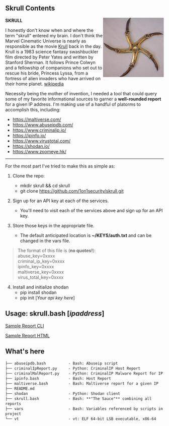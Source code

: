## Skrull Contents

<img style="float: right;" src="krull.png">

**SKRULL**

I honestly don't know when and where the term "skrull" entered my brain. I don't think the Marvel Cinematic Universe is nearly as responsible as the movie [Krull](https://www.imdb.com/title/tt0085811/?ref_=ext_shr_lnk) back in the day. Krull is a 1983 science fantasy swashbuckler film directed by Peter Yates and written by Stanford Sherman. It follows Prince Colwyn and a fellowship of companions who set out to rescue his bride, Princess Lyssa, from a fortress of alien invaders who have arrived on their home planet. [wikipedia](https://en.wikipedia.org/wiki/Krull_(film))

Necessity being the mother of invention, I needed a tool that could query some of my favorite informational sources to garner a **well-rounded report** for a given IP address.  I'm making use of a handful of platorms to accomplish this, including:

- <https://maltiverse.com/>
- <https://www.abuseipdb.com/>
- <https://www.criminalip.io/>
- <https://ipinfo.io/>
- <https://www.virustotal.com/>
- <https://shodan.io/>
- <https://www.zoomeye.hk/>

---

For the most part I've tried to make this as simple as:

1. Clone the repo:
    - mkdir skrull && cd skrull
    - git clone <https://github.com/1on1security/skrull.git>

2. Sign up for an API key at each of the services.
    - You'll need to visit each of the services above and sign up for an API key.

3. Store those keys in the appropriate file.
    - The default anticipated location is **~/KEYS/auth.txt** and can be changed in the vars file.

> The format of this file is (**no quotes!**):<br>
    abuse_key=0xxxx<br>
    criminal_ip_key=0xxxx<br>
    ipinfo_key=0xxxx<br>
    maltiverse_key=0xxxx<br>
    virus_total_key=0xxxx

4. Install and initialize shodan
    - pip install shodan
    - pip init [*Your api key here*]

## Usage: skrull.bash [*ipaddress*]

[Sample Report CLI](sample_report.md)

[Sample Report HTML](sample_report.html)

## What's here

```
├── abuseipdb.bash          - Bash: Abuseip script
├── criminalIpReport.py     - Python: CriminalIP Host Report
├── criminalMalReport.py    - Python: CriminalIP Malware Report for IP
├── ipinfo.bash             - Bash: Host Report
├── maltiverse.bash         - Bash: Maltiverse report for a given IP
├── README.md
├── shodan                  - Python: Shodan client
├── skrull.bash             - Bash: **"The Sauce"** combining all reports
├── vars                    - Bash: Variables referenced by scripts in project
└── vt                      - vt: ELF 64-bit LSB executable, x86-64
```
